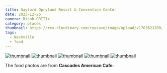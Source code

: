 ```yaml
---
title: Gaylord Opryland Resort & Convention Center
date: 2023-12-26
camera: Ricoh GRIIIx
category: places
thumbnail: https://res.cloudinary.com/ryucave/image/upload/v1703621289/post-2-opryland/R0003604_drrgtp.jpg
tags:
  - Nashville
  - food
---
```

<div class="gallery3">
  <a href="https://res.cloudinary.com/ryucave/image/upload/v1703621289/post-2-opryland/R0003599_npbvyy.jpg" data-lightbox="mygallery" data-title="random"><img src="https://picsum.photos/640/480" alt="thumbnail" /></a>
  <a href="https://res.cloudinary.com/ryucave/image/upload/v1703621289/post-2-opryland/R0003607_tkmlnj.jpg" data-lightbox="mygallery" data-title="random"><img src="https://picsum.photos/640/480" alt="thumbnail" /></a>
  <a href="https://res.cloudinary.com/ryucave/image/upload/v1703621289/post-2-opryland/R0003604_drrgtp.jpg" data-lightbox="mygallery" data-title="random"><img src="https://picsum.photos/640/480" alt="thumbnail" /></a>
  <a href="https://res.cloudinary.com/ryucave/image/upload/v1703621289/post-2-opryland/R0003598_kc70am.jpg" data-lightbox="mygallery" data-title="random"><img src="https://picsum.photos/640/480" alt="thumbnail" /></a>
  <a href="https://res.cloudinary.com/ryucave/image/upload/v1703621290/post-2-opryland/R0003603_riwiwz.jpg" data-lightbox="mygallery" data-title="random"><img src="https://picsum.photos/640/480" alt="thumbnail" /></a>
</div>

The food photos are from **Cascades American Cafe**.